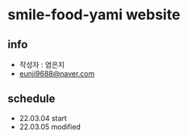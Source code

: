 # smile-food-yami website

## info
- 작성자 : 염은지
- eunji9688@naver.com

## schedule
- 22.03.04 start
- 22.03.05 modified
